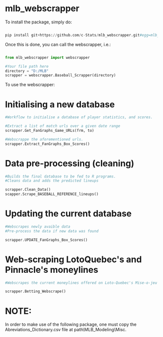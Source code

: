 # mlb_webscrapper

To install the package, simply do:

``` python

pip install git+https://github.com/c-Stats/mlb_webscrapper.git#egg=mlb_webscrapper

``` 

Once this is done, you can call the webscrapper, i.e.:

``` python

from mlb_webscrapper import webscrapper

#Your file path here
directory = "D:/MLB"
scrapper = webscrapper.Baseball_Scrapper(directory)

``` 

To use the webscrapper:

# Initialising a new database

```python
#Workflow to initialise a database of player statistics, and scores.

#Extract a list of match urls over a given date range
scrapper.Get_FanGraphs_Game_URLs(frm, to)

#Webscrappe the aforementioned urls.
scrapper.Extract_FanGraphs_Box_Scores()
```

# Data pre-processing (cleaning)

```python
#Builds the final database to be fed to R programs.
#Cleans data and adds the predicted lineups

scrapper.Clean_Data()
scapper.Scrape_BASEBALL_REFERENCE_lineups()
```

# Updating the current database

```python
#Webscrapes newly avaible data
#Pre-process the data if new data was found

scrapper.UPDATE_FanGraphs_Box_Scores()
```

# Web-scraping LotoQuebec's and Pinnacle's moneylines

```python
#Webscrapes the current moneylines offered on Loto-Quebec's Mise-o-jeu gambling website.

scrapper.Betting_Webscrape()
```

# NOTE:

In order to make use of the following package, one must copy the Abreviations_Dictionary.csv file at path\MLB_Modeling\Misc.
